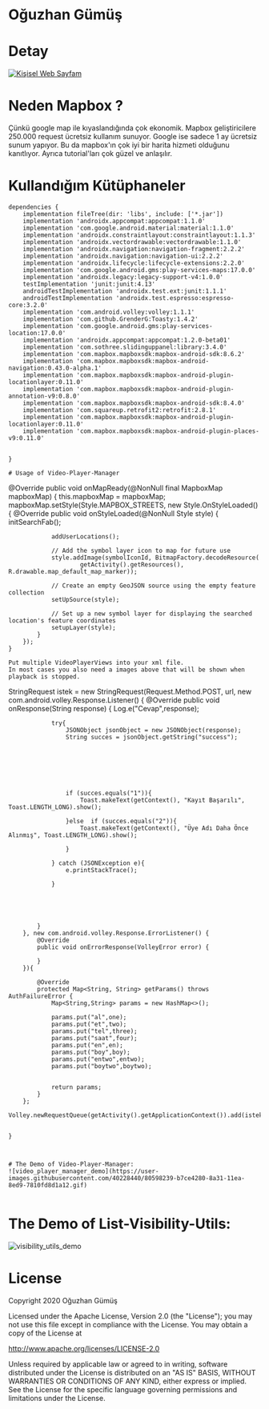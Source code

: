# Oğuzhan Gümüş


# Detay




[![Kişisel Web Sayfam](https://img.shields.io/badge/web-page-red)](https://www.oguzhangumus.net/)

# Neden Mapbox ? 
 Çünkü google map ile kıyaslandığında çok ekonomik. Mapbox geliştiricilere 250.000 request ücretsiz kullanım sunuyor.
 Google ise sadece 1 ay ücretsiz sunum yapıyor. Bu da mapbox'ın çok iyi bir harita hizmeti olduğunu kanıtlıyor.
 Ayrıca tutorial'ları çok güzel ve anlaşılır. 
 



# Kullandığım Kütüphaneler
```
dependencies {
    implementation fileTree(dir: 'libs', include: ['*.jar'])
    implementation 'androidx.appcompat:appcompat:1.1.0'
    implementation 'com.google.android.material:material:1.1.0'
    implementation 'androidx.constraintlayout:constraintlayout:1.1.3'
    implementation 'androidx.vectordrawable:vectordrawable:1.1.0'
    implementation 'androidx.navigation:navigation-fragment:2.2.2'
    implementation 'androidx.navigation:navigation-ui:2.2.2'
    implementation 'androidx.lifecycle:lifecycle-extensions:2.2.0'
    implementation 'com.google.android.gms:play-services-maps:17.0.0'
    implementation 'androidx.legacy:legacy-support-v4:1.0.0'
    testImplementation 'junit:junit:4.13'
    androidTestImplementation 'androidx.test.ext:junit:1.1.1'
    androidTestImplementation 'androidx.test.espresso:espresso-core:3.2.0'
    implementation 'com.android.volley:volley:1.1.1'
    implementation 'com.github.GrenderG:Toasty:1.4.2'
    implementation 'com.google.android.gms:play-services-location:17.0.0'
    implementation 'androidx.appcompat:appcompat:1.2.0-beta01'
    implementation 'com.sothree.slidinguppanel:library:3.4.0'
    implementation 'com.mapbox.mapboxsdk:mapbox-android-sdk:8.6.2'
    implementation 'com.mapbox.mapboxsdk:mapbox-android-navigation:0.43.0-alpha.1'
    implementation 'com.mapbox.mapboxsdk:mapbox-android-plugin-locationlayer:0.11.0'
    implementation 'com.mapbox.mapboxsdk:mapbox-android-plugin-annotation-v9:0.8.0'
    implementation 'com.mapbox.mapboxsdk:mapbox-android-sdk:8.4.0'
    implementation 'com.squareup.retrofit2:retrofit:2.8.1'
    implementation 'com.mapbox.mapboxsdk:mapbox-android-plugin-locationlayer:0.11.0'
    implementation 'com.mapbox.mapboxsdk:mapbox-android-plugin-places-v9:0.11.0'


}

# Usage of Video-Player-Manager
```
 @Override
    public void onMapReady(@NonNull final MapboxMap mapboxMap) {
        this.mapboxMap = mapboxMap;
        mapboxMap.setStyle(Style.MAPBOX_STREETS, new Style.OnStyleLoaded() {
            @Override
            public void onStyleLoaded(@NonNull Style style) {
                initSearchFab();

                addUserLocations();

                // Add the symbol layer icon to map for future use
                style.addImage(symbolIconId, BitmapFactory.decodeResource(
                        getActivity().getResources(), R.drawable.map_default_map_marker));

                // Create an empty GeoJSON source using the empty feature collection
                setUpSource(style);

                // Set up a new symbol layer for displaying the searched location's feature coordinates
                setupLayer(style);
            }
        });
    }

```
Put multiple VideoPlayerViews into your xml file.
In most cases you also need a images above that will be shown when playback is stopped.
```
 StringRequest istek = new StringRequest(Request.Method.POST, url, new com.android.volley.Response.Listener<String>() {
            @Override
            public void onResponse(String response) {
                Log.e("Cevap",response);



                try{
                    JSONObject jsonObject = new JSONObject(response);
                    String succes = jsonObject.getString("success");







                    if (succes.equals("1")){
                        Toast.makeText(getContext(), "Kayıt Başarılı", Toast.LENGTH_LONG).show();

                    }else  if (succes.equals("2")){
                        Toast.makeText(getContext(), "Üye Adı Daha Önce Alınmış", Toast.LENGTH_LONG).show();

                    }

                } catch (JSONException e){
                    e.printStackTrace();

                }





            }
        }, new com.android.volley.Response.ErrorListener() {
            @Override
            public void onErrorResponse(VolleyError error) {

            }
        }){

            @Override
            protected Map<String, String> getParams() throws AuthFailureError {
                Map<String,String> params = new HashMap<>();

                params.put("al",one);
                params.put("et",two);
                params.put("tel",three);
                params.put("saat",four);
                params.put("en",en);
                params.put("boy",boy);
                params.put("entwo",entwo);
                params.put("boytwo",boytwo);


                return params;
            }
        };
        Volley.newRequestQueue(getActivity().getApplicationContext()).add(istek);


    }
```


# The Demo of Video-Player-Manager:
![video_player_manager_demo](https://user-images.githubusercontent.com/40228440/80598239-b7ce4280-8a31-11ea-8ed9-7810fd8d1a12.gif)


```
# The Demo of List-Visibility-Utils:
![visibility_utils_demo](https://user-images.githubusercontent.com/40228440/80598643-565aa380-8a32-11ea-84b7-e72768b95168.gif)


# License

Copyright 2020 Oğuzhan Gümüş

Licensed under the Apache License, Version 2.0 (the "License");
you may not use this file except in compliance with the License.
You may obtain a copy of the License at

   http://www.apache.org/licenses/LICENSE-2.0

Unless required by applicable law or agreed to in writing, software
distributed under the License is distributed on an "AS IS" BASIS,
WITHOUT WARRANTIES OR CONDITIONS OF ANY KIND, either express or implied.
See the License for the specific language governing permissions and
limitations under the License.
